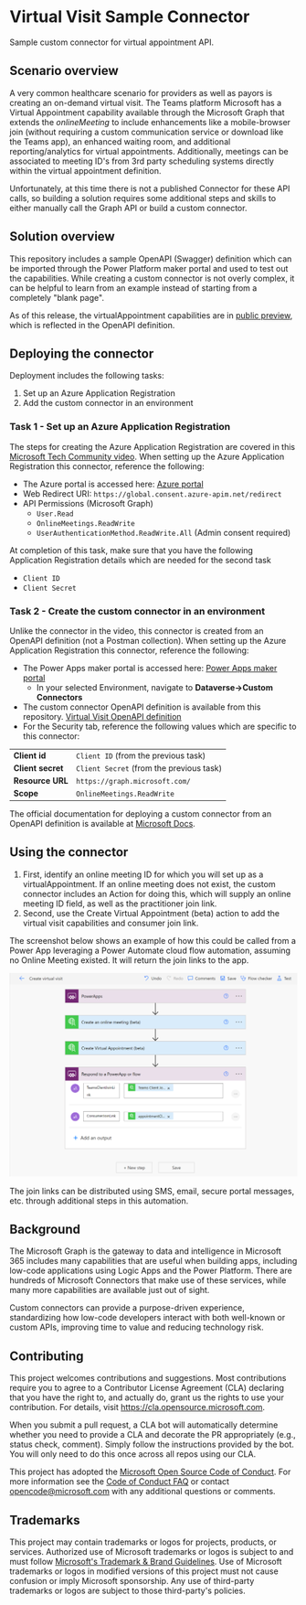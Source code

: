 # Virtual Visit Sample Connector

Sample custom connector for virtual appointment API.

## Scenario overview

A very common healthcare scenario for providers as well as payors is creating an on-demand virtual visit. The Teams platform Microsoft has a Virtual Appointment capability available through the Microsoft Graph that extends the *onlineMeeting* to include enhancements like a mobile-browser join (without requiring a custom communication service or download like the Teams app), an enhanced waiting room, and additional reporting/analytics for virtual appointments. Additionally, meetings can be associated to meeting ID's from 3rd party scheduling systems directly within the virtual appointment definition.

Unfortunately, at this time there is not a published Connector for these API calls, so building a solution requires some additional steps and skills to either manually call the Graph API or build a custom connector.

## Solution overview

This repository includes a sample OpenAPI (Swagger) definition which can be imported through the Power Platform maker portal and used to test out the capabilities. While creating a custom connector is not overly complex, it can be helpful to learn from an example instead of starting from a completely "blank page".

As of this release, the virtualAppointment capabilities are in [public preview](https://docs.microsoft.com/en-us/graph/versioning-and-support#beta-version), which is reflected in the OpenAPI definition.

## Deploying the connector

Deployment includes the following tasks:

1. Set up an Azure Application Registration
2. Add the custom connector in an environment

### Task 1 - Set up an Azure Application Registration

 The steps for creating the Azure Application Registration are covered in this [Microsoft Tech Community video](https://techcommunity.microsoft.com/t5/healthcare-and-life-sciences/create-a-custom-powerapp-connector-to-graph-api/ba-p/3494104). When setting up the Azure Application Registration this connector, reference the following:

- The Azure portal is accessed here: [Azure portal](https://portal.azure.com)
- Web Redirect URI: `https://global.consent.azure-apim.net/redirect`
- API Permissions (Microsoft Graph)
  - `User.Read`
  - `OnlineMeetings.ReadWrite`
  - `UserAuthenticationMethod.ReadWrite.All` (Admin consent required)

At completion of this task, make sure that you have the following Application Registration details which are needed for the second task

- `Client ID`
- `Client Secret`

### Task 2 - Create the custom connector in an environment

Unlike the connector in the video, this connector is created from an OpenAPI definition (not a Postman collection). When setting up the Azure Application Registration this connector, reference the following:

- The Power Apps maker portal is accessed here: [Power Apps maker portal](https://make.powerapps.com)
  - In your selected Environment, navigate to **Dataverse->Custom Connectors**
- The custom connector OpenAPI definition is available from this repository. [Virtual Visit OpenAPI definition](./Virtual-Visit.swagger.json)
- For the Security tab, reference the following values which are specific to this connector:

|||
|---|---|
|**Client id**| `Client ID` (from the previous task)|
|**Client secret**| `Client Secret` (from the previous task)|
|**Resource URL**| `https://graph.microsoft.com/`|
|**Scope**| `OnlineMeetings.ReadWrite`|

The official documentation for deploying a custom connector from an OpenAPI definition is available at [Microsoft Docs](https://docs.microsoft.com/en-us/connectors/custom-connectors/define-openapi-definition#import-the-openapi-definition-for-power-automate-and-power-apps).

## Using the connector

1. First, identify an online meeting ID for which you will set up as a virtualAppointment. If an online meeting does not exist, the custom connector includes an Action for doing this, which will supply an online meeting ID field, as well as the practitioner join link.
2. Second, use the Create Virtual Appointment (beta) action to add the virtual visit capabilities and consumer join link.

The screenshot below shows an example of how this could be called from a Power App leveraging a Power Automate cloud flow automation, assuming no Online Meeting existed. It will return the join links to the app.

![Cloud flow to create a virtual appointment](images/VirtualVisitAutomationSteps.png)

The join links can be distributed using SMS, email, secure portal messages, etc. through additional steps in this automation.

## Background

The Microsoft Graph is the gateway to data and intelligence in Microsoft 365 includes many capabilities that are useful when building apps, including low-code applications using Logic Apps and the Power Platform. There are hundreds of Microsoft Connectors that make use of these services, while many more capabilities are available just out of sight.

Custom connectors can provide a purpose-driven experience, standardizing how low-code developers interact with both well-known or custom APIs, improving time to value and reducing technology risk.

## Contributing

This project welcomes contributions and suggestions.  Most contributions require you to agree to a
Contributor License Agreement (CLA) declaring that you have the right to, and actually do, grant us
the rights to use your contribution. For details, visit https://cla.opensource.microsoft.com.

When you submit a pull request, a CLA bot will automatically determine whether you need to provide
a CLA and decorate the PR appropriately (e.g., status check, comment). Simply follow the instructions
provided by the bot. You will only need to do this once across all repos using our CLA.

This project has adopted the [Microsoft Open Source Code of Conduct](https://opensource.microsoft.com/codeofconduct/).
For more information see the [Code of Conduct FAQ](https://opensource.microsoft.com/codeofconduct/faq/) or
contact [opencode@microsoft.com](mailto:opencode@microsoft.com) with any additional questions or comments.

## Trademarks

This project may contain trademarks or logos for projects, products, or services. Authorized use of Microsoft 
trademarks or logos is subject to and must follow 
[Microsoft's Trademark & Brand Guidelines](https://www.microsoft.com/en-us/legal/intellectualproperty/trademarks/usage/general).
Use of Microsoft trademarks or logos in modified versions of this project must not cause confusion or imply Microsoft sponsorship.
Any use of third-party trademarks or logos are subject to those third-party's policies.
